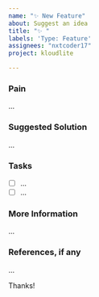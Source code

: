 ```yaml
---
name: "✨ New Feature"
about: Suggest an idea
title: "✨ "
labels: 'Type: Feature'
assignees: "nxtcoder17"
project: kloudlite

---
```

### Pain
...

### Suggested Solution
...

### Tasks
- [ ] ...
- [ ] ...

### More Information
...

### References, if any
...

Thanks!
